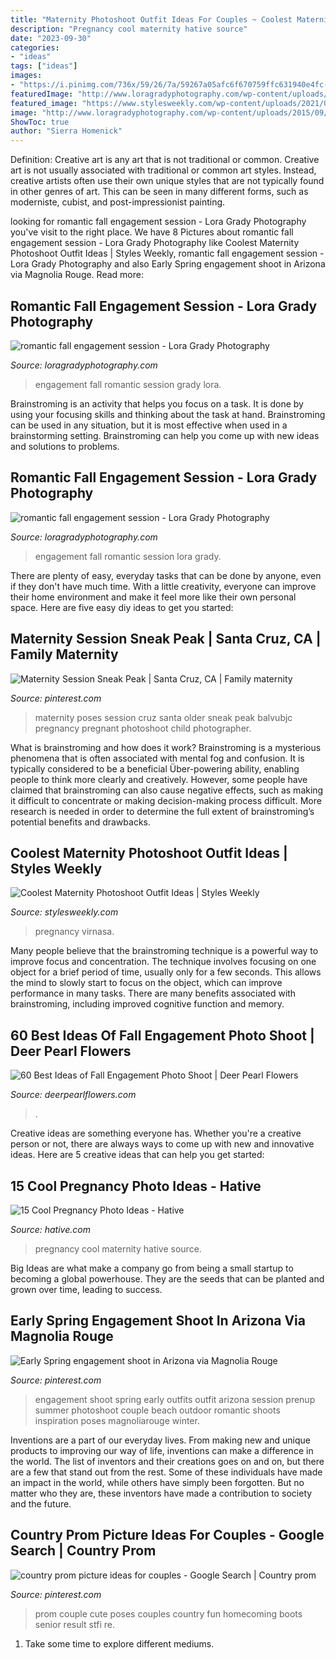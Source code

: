 ```yaml
---
title: "Maternity Photoshoot Outfit Ideas For Couples ~ Coolest Maternity Photoshoot Outfit Ideas"
description: "Pregnancy cool maternity hative source"
date: "2023-09-30"
categories:
- "ideas"
tags: ["ideas"]
images:
- "https://i.pinimg.com/736x/59/26/7a/59267a05afc6f670759ffc631940e4fc--engagement-ideas-engagement-shoots.jpg"
featuredImage: "http://www.loragradyphotography.com/wp-content/uploads/2015/09/03-9447-post/Seattle-Wedding-Photographer-Lora-Grady_0019(pp_w768_h1149).jpg"
featured_image: "https://www.stylesweekly.com/wp-content/uploads/2021/03/coolest-maternity-photoshoot-outfit-ideas-6049668d6bafd.jpg"
image: "http://www.loragradyphotography.com/wp-content/uploads/2015/09/03-9447-post/Seattle-Wedding-Photographer-Lora-Grady_0019.jpg"
ShowToc: true
author: "Sierra Homenick"
---
```



Definition: Creative art is any art that is not traditional or common.
Creative art is not usually associated with traditional or common art styles. Instead, creative artists often use their own unique styles that are not typically found in other genres of art. This can be seen in many different forms, such as moderniste, cubist, and post-impressionist painting.

	

		
looking for romantic fall engagement session - Lora Grady Photography you've visit to the right place. We have 8 Pictures about romantic fall engagement session - Lora Grady Photography like Coolest Maternity Photoshoot Outfit Ideas | Styles Weekly, romantic fall engagement session - Lora Grady Photography and also Early Spring engagement shoot in Arizona via Magnolia Rouge. Read more:
		
    
## Romantic Fall Engagement Session - Lora Grady Photography

<img loading=lazy src="http://www.loragradyphotography.com/wp-content/uploads/2015/09/03-9447-post/Seattle-Wedding-Photographer-Lora-Grady_0019(pp_w768_h1149).jpg" onerror="this.onerror=null;this.src='https://tse2.mm.bing.net/th?id=OIP.UKYnObnrNhpHYF1axPI9SgHaLF&amp;pid=15.1';" alt="romantic fall engagement session - Lora Grady Photography">

_Source: loragradyphotography.com_

>engagement fall romantic session grady lora. 

	

Brainstroming is an activity that helps you focus on a task. It is done by using your focusing skills and thinking about the task at hand. Brainstroming can be used in any situation, but it is most effective when used in a brainstorming setting. Brainstroming can help you come up with new ideas and solutions to problems.

    
## Romantic Fall Engagement Session - Lora Grady Photography

<img loading=lazy src="http://www.loragradyphotography.com/wp-content/uploads/2015/09/03-9447-post/Seattle-Wedding-Photographer-Lora-Grady_0019.jpg" onerror="this.onerror=null;this.src='https://tse4.mm.bing.net/th?id=OIP.0-1YzTuY8nERYgCx1xm0iAHaLF&amp;pid=15.1';" alt="romantic fall engagement session - Lora Grady Photography">

_Source: loragradyphotography.com_

>engagement fall romantic session lora grady. 

	

There are plenty of easy, everyday tasks that can be done by anyone, even if they don't have much time. With a little creativity, everyone can improve their home environment and make it feel more like their own personal space. Here are five easy diy ideas to get you started: 

    
## Maternity Session Sneak Peak | Santa Cruz, CA | Family Maternity

<img loading=lazy src="https://i.pinimg.com/736x/41/24/b3/4124b3a930abba26e3b3ea0d197df371--country-maternity-maternity-poses.jpg" onerror="this.onerror=null;this.src='https://tse2.mm.bing.net/th?id=OIP.NyoOKPPXTlXuKT9BQbVocwHaLH&amp;pid=15.1';" alt="Maternity Session Sneak Peak | Santa Cruz, CA | Family maternity">

_Source: pinterest.com_

>maternity poses session cruz santa older sneak peak balvubjc pregnancy pregnant photoshoot child photographer. 

	

What is brainstroming and how does it work?
Brainstroming is a mysterious phenomena that is often associated with mental fog and confusion. It is typically considered to be a beneficial Über-powering ability, enabling people to think more clearly and creatively. However, some people have claimed that brainstroming can also cause negative effects, such as making it difficult to concentrate or making decision-making process difficult. More research is needed in order to determine the full extent of brainstroming’s potential benefits and drawbacks.

    
## Coolest Maternity Photoshoot Outfit Ideas | Styles Weekly

<img loading=lazy src="https://www.stylesweekly.com/wp-content/uploads/2021/03/coolest-maternity-photoshoot-outfit-ideas-6049668d6bafd.jpg" onerror="this.onerror=null;this.src='https://tse4.mm.bing.net/th?id=OIP.burOYC8BfPhuZeT89uAoYgHaJQ&amp;pid=15.1';" alt="Coolest Maternity Photoshoot Outfit Ideas | Styles Weekly">

_Source: stylesweekly.com_

>pregnancy virnasa. 

	

Many people believe that the brainstroming technique is a powerful way to improve focus and concentration. The technique involves focusing on one object for a brief period of time, usually only for a few seconds. This allows the mind to slowly start to focus on the object, which can improve performance in many tasks. There are many benefits associated with brainstroming, including improved cognitive function and memory.

    
## 60 Best Ideas Of Fall Engagement Photo Shoot | Deer Pearl Flowers

<img loading=lazy src="https://www.deerpearlflowers.com/wp-content/uploads/2016/08/Fall-Engagement-Photo-Shoot-and-Poses-Ideas-9.jpg" onerror="this.onerror=null;this.src='https://tse3.mm.bing.net/th?id=OIP.VHHSBzs6BtwRNEbvDfiR3wHaLH&amp;pid=15.1';" alt="60 Best Ideas of Fall Engagement Photo Shoot | Deer Pearl Flowers">

_Source: deerpearlflowers.com_

>. 

	

Creative ideas are something everyone has. Whether you're a creative person or not, there are always ways to come up with new and innovative ideas. Here are 5 creative ideas that can help you get started: 

    
## 15 Cool Pregnancy Photo Ideas - Hative

<img loading=lazy src="https://hative.com/wp-content/uploads/2014/11/pregnancy-photo-ideas/11-cool-pregnancy-photo-ideas.jpg" onerror="this.onerror=null;this.src='https://tse2.mm.bing.net/th?id=OIP.PH-nrj7pYGLcAD8ionDNTAHaLK&amp;pid=15.1';" alt="15 Cool Pregnancy Photo Ideas - Hative">

_Source: hative.com_

>pregnancy cool maternity hative source. 

	

Big Ideas are what make a company go from being a small startup to becoming a global powerhouse. They are the seeds that can be planted and grown over time, leading to success.

    
## Early Spring Engagement Shoot In Arizona Via Magnolia Rouge

<img loading=lazy src="https://i.pinimg.com/736x/59/26/7a/59267a05afc6f670759ffc631940e4fc--engagement-ideas-engagement-shoots.jpg" onerror="this.onerror=null;this.src='https://tse4.mm.bing.net/th?id=OIP.zwdPgnlG2B4UmfeAbb43FAHaJ8&amp;pid=15.1';" alt="Early Spring engagement shoot in Arizona via Magnolia Rouge">

_Source: pinterest.com_

>engagement shoot spring early outfits outfit arizona session prenup summer photoshoot couple beach outdoor romantic shoots inspiration poses magnoliarouge winter. 

	

Inventions are a part of our everyday lives. From making new and unique products to improving our way of life, inventions can make a difference in the world. The list of inventors and their creations goes on and on, but there are a few that stand out from the rest. Some of these individuals have made an impact in the world, while others have simply been forgotten. But no matter who they are, these inventors have made a contribution to society and the future.

    
## Country Prom Picture Ideas For Couples - Google Search | Country Prom

<img loading=lazy src="https://i.pinimg.com/736x/af/4f/2e/af4f2e843f2288ac8f5ef38a31a1e610--prom-pics-prom-photos.jpg" onerror="this.onerror=null;this.src='https://tse4.mm.bing.net/th?id=OIP.xGtR00N_3XqkIddQqeJ95gAAAA&amp;pid=15.1';" alt="country prom picture ideas for couples - Google Search | Country prom">

_Source: pinterest.com_

>prom couple cute poses couples country fun homecoming boots senior result stfi re. 

	

1. Take some time to explore different mediums.

